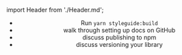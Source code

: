 import Header from './Header.md';
<Header />

* Run `yarn styleguide:build`
* walk through setting up docs on GitHub
* discuss publishing to npm
* discuss versioning your library
